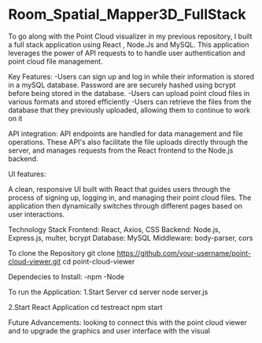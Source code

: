 # Room_Spatial_Mapper3D_FullStack
To go along with the Point Cloud visualizer in my previous repository, I built a full stack application using React , Node.Js and MySQL. This application leverages the power of API requests to to handle user authentication and point cloud file management.

Key Features:
-Users can sign up and log in while their information is stored in a mySQL database. Password are are securely hashed using bcrypt before being stored in the database.
-Users can upload point cloud files in various formats and stored efficiently
-Users can retrieve the files from the database that they previously uploaded, allowing them to continue to work on it

API integration:
API endpoints are handled for data management and file operations. These API's also facilitate the file uploads directly through the server, and manages 
requests from the React frontend to the Node.js backend.

UI features:

A clean, responsive UI built with React that guides users through the process of signing up, logging in, and managing their point cloud files.
The application then dynamically switches through different pages based on user interactions.

Technology Stack
Frontend: React, Axios, CSS
Backend: Node.js, Express.js, multer, bcrypt
Database: MySQL
Middleware: body-parser, cors

To clone the Repository
git clone https://github.com/your-username/point-cloud-viewer.git
cd point-cloud-viewer

Dependecies to Install:
-npm
-Node

To run the Application:
1.Start Server
cd server 
node server.js

2.Start React Application
cd testreact
npm start

Future Advancements: looking to connect this with the point cloud viewer and to upgrade the graphics and user interface with the visual


